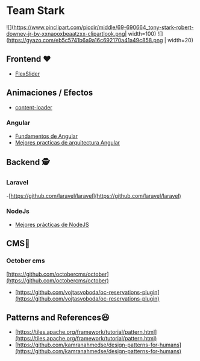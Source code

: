 # Team Stark
![](https://www.pinclipart.com/picdir/middle/69-690664_tony-stark-robert-downey-jr-by-xxnaooxbeaatzxx-clipartlook.png| width=100)
![](https://gyazo.com/eb5c5741b6a9a16c692170a41a49c858.png | width=20)
## Frontend ❤

- [FlexSlider](https://github.com/woocommerce/FlexSlider)

## Animaciones / Efectos
- [content-loader](https://github.com/ngneat/content-loader)

### Angular
- [Fundamentos de Angular](https://malcoded.com/posts/angular-fundamentals-cli/)
- [Mejores practicas de arquitectura Angular](https://angular-academy.com/angular-architecture-best-practices/#problems-of-scalability-in-front-end)

## Backend 🕵️‍
### Laravel
-[https://github.com/laravel/laravel](https://github.com/laravel/laravel)

### NodeJs
- [Mejores prácticas de NodeJS](https://github.com/goldbergyoni/nodebestpractices/blob/spanish-translation/README.spanish.md)
## CMS🎁
### October cms
[https://github.com/octobercms/october](https://github.com/octobercms/october)
- [https://github.com/vojtasvoboda/oc-reservations-plugin](https://github.com/vojtasvoboda/oc-reservations-plugin)

## Patterns and References😆

- [https://tiles.apache.org/framework/tutorial/pattern.html](https://tiles.apache.org/framework/tutorial/pattern.html)
- [https://github.com/kamranahmedse/design-patterns-for-humans](https://github.com/kamranahmedse/design-patterns-for-humans)


